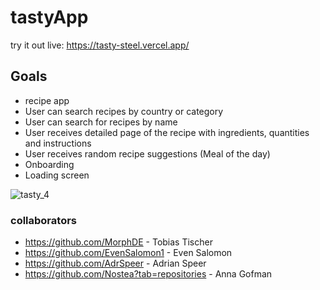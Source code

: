 # tastyApp

try it out live: https://tasty-steel.vercel.app/ 

## Goals
- recipe app
- User can search recipes by country or category
- User can search for recipes by name
- User receives detailed page of the recipe with ingredients, quantities and instructions
- User receives random recipe suggestions (Meal of the day)
- Onboarding
- Loading screen

![tasty_4](https://github.com/user-attachments/assets/2707e3f5-8906-4c13-afe9-6e71ca0c3d2d)

### collaborators
- https://github.com/MorphDE - Tobias Tischer
- https://github.com/EvenSalomon1 - Even Salomon
- https://github.com/AdrSpeer - Adrian Speer
- https://github.com/Nostea?tab=repositories - Anna Gofman



